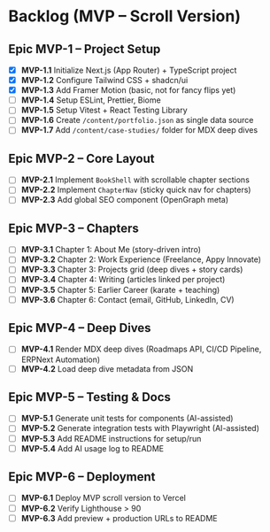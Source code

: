 # Backlog (MVP – Scroll Version)

## Epic MVP-1 – Project Setup
- [x] **MVP-1.1** Initialize Next.js (App Router) + TypeScript project
- [x] **MVP-1.2** Configure Tailwind CSS + shadcn/ui
- [x] **MVP-1.3** Add Framer Motion (basic, not for fancy flips yet)
- [ ] **MVP-1.4** Setup ESLint, Prettier, Biome
- [ ] **MVP-1.5** Setup Vitest + React Testing Library
- [ ] **MVP-1.6** Create `/content/portfolio.json` as single data source
- [ ] **MVP-1.7** Add `/content/case-studies/` folder for MDX deep dives

## Epic MVP-2 – Core Layout
- [ ] **MVP-2.1** Implement `BookShell` with scrollable chapter sections
- [ ] **MVP-2.2** Implement `ChapterNav` (sticky quick nav for chapters)
- [ ] **MVP-2.3** Add global SEO component (OpenGraph meta)

## Epic MVP-3 – Chapters
- [ ] **MVP-3.1** Chapter 1: About Me (story-driven intro)
- [ ] **MVP-3.2** Chapter 2: Work Experience (Freelance, Appy Innovate)
- [ ] **MVP-3.3** Chapter 3: Projects grid (deep dives + story cards)
- [ ] **MVP-3.4** Chapter 4: Writing (articles linked per project)
- [ ] **MVP-3.5** Chapter 5: Earlier Career (karate + teaching)
- [ ] **MVP-3.6** Chapter 6: Contact (email, GitHub, LinkedIn, CV)

## Epic MVP-4 – Deep Dives
- [ ] **MVP-4.1** Render MDX deep dives (Roadmaps API, CI/CD Pipeline, ERPNext Automation)
- [ ] **MVP-4.2** Load deep dive metadata from JSON

## Epic MVP-5 – Testing & Docs
- [ ] **MVP-5.1** Generate unit tests for components (AI-assisted)
- [ ] **MVP-5.2** Generate integration tests with Playwright (AI-assisted)
- [ ] **MVP-5.3** Add README instructions for setup/run
- [ ] **MVP-5.4** Add AI usage log to README

## Epic MVP-6 – Deployment
- [ ] **MVP-6.1** Deploy MVP scroll version to Vercel
- [ ] **MVP-6.2** Verify Lighthouse > 90
- [ ] **MVP-6.3** Add preview + production URLs to README
